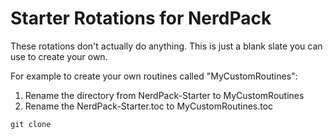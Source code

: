 # Starter Rotations for NerdPack

These rotations don't actually do anything. This is just a blank slate you can use to create your own.

For example to create your own routines called "MyCustomRoutines":

1. Rename the directory from NerdPack-Starter to MyCustomRoutines
2. Rename the NerdPack-Starter.toc to MyCustomRoutines.toc

```
git clone
```
